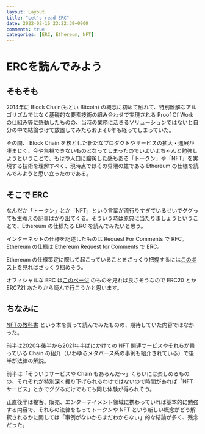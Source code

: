 ```yaml
---
layout: Layout
title: "Let's read ERC"
date: 2022-02-16 23:22:39+0900
comments: true
categories: [ERC, Ethereum, NFT]
---
```

# ERCを読んでみよう

## そもそも
2014年に Block Chain(もとい Bitcoin) の概念に初めて触れて、特別難解なアルゴリズムではなく基礎的な要素技術の組み合わせで実現される Proof Of Work の仕組み等に感動したものの、当時の業務に活きるソリューションではないと自分の中で結論づけて放置してみたらおよそ8年も経ってしまっていた。

その間、 Block Chain を核とした新たなプロダクトやサービスの拡大・進展が凄まじく、今や無視できないものとなってしまったのでいよいよちゃんと勉強しようということで、もはや人口に膾炙した感もある「トークン」や「NFT」を実現する技術を理解すべく、現時点ではその界隈の雄である Ethereum の仕様を読んでみようと思い立ったのである。

## そこで ERC
なんだか「トークン」とか「NFT」という言葉が流行りすぎているせいでググっても生煮えの記事ばかり出てくる。そういう時は原典に当たりましょうということで、Ethereum の仕様たる ERC を読んでみたいと思う。

インターネットの仕様を記述したものは Request For Comments で RFC。Ethereum の仕様は Ethereum Request for Comments で ERC。

Ethereum の仕様策定に際して起こっていることをざっくり把握するには[このポスト](https://medium.com/metaps-blockchain-jp/eip-erc-vol1-244d1a4b2aff)を見ればざっくり掴めそう。

オフィシャルな ERC は[このページ](https://eips.ethereum.org/erc) のものを見れば良さそうなので ERC20 とか ERC721 あたりから読んで行こうかと思います。

## ちなみに
[NFTの教科書](https://amzn.to/3gP0FST) という本を買って読んでみたものの、期待していた内容ではなかった。

前半は2020年後半から2021年半ばにかけての NFT 関連サービスやそれらが乗っている Chain の紹介（いわゆるメタバース系の事例も紹介されている）で後半が法律の解説。

前半は「そういうサービスや Chain もあるんだ〜」くらいには楽しめるものの、それぞれが特別深く掘り下げられるわけではないので時間があれば「NFT サービス」とかでググるだけでもても同じ体験が得られそう。

正直後半は接客、販売、エンターテイメント領域に携わっていれば基本的に勉強する内容で、それらの法律をもってトークンや NFT という新しい概念がどう解釈されるかに関しては「事例がないからまだわからない」的な結論が多く、残念だった。
